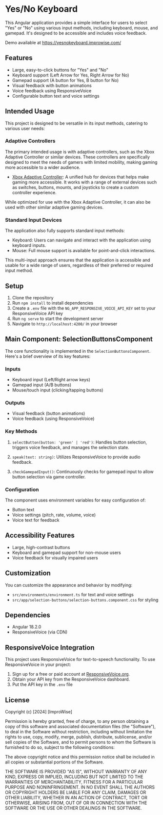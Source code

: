 # Yes/No Keyboard

This Angular application provides a simple interface for users to select "Yes" or "No" using various input methods, including keyboard, mouse, and gamepad. It's designed to be accessible and includes voice feedback.

Demo available at https://yesnokeyboard.improwise.com/

## Features

- Large, easy-to-click buttons for "Yes" and "No"
- Keyboard support (Left Arrow for Yes, Right Arrow for No)
- Gamepad support (A button for Yes, B button for No)
- Visual feedback with button animations
- Voice feedback using ResponsiveVoice
- Configurable button text and voice settings

## Intended Usage

This project is designed to be versatile in its input methods, catering to various user needs:

### Adaptive Controllers

The primary intended usage is with adaptive controllers, such as the Xbox Adaptive Controller or similar devices. These controllers are specifically designed to meet the needs of gamers with limited mobility, making gaming more accessible to a wider audience.

- [Xbox Adaptive Controller](https://www.xbox.com/en-US/accessories/controllers/xbox-adaptive-controller): A unified hub for devices that helps make gaming more accessible. It works with a range of external devices such as switches, buttons, mounts, and joysticks to create a custom controller experience.

While optimized for use with the Xbox Adaptive Controller, it can also be used with other similar adaptive gaming devices.

### Standard Input Devices

The application also fully supports standard input methods:

- Keyboard: Users can navigate and interact with the application using keyboard inputs.
- Mouse: Full mouse support is available for point-and-click interactions.

This multi-input approach ensures that the application is accessible and usable for a wide range of users, regardless of their preferred or required input method.

## Setup

1. Clone the repository
2. Run `npm install` to install dependencies
3. Create a `.env` file with the `NG_APP_RESPONSIVE_VOICE_API_KEY` set to your ResponsiveVoice API key
4. Run `ng serve` to start the development server
5. Navigate to `http://localhost:4200/` in your browser

## Main Component: SelectionButtonsComponent

The core functionality is implemented in the `SelectionButtonsComponent`. Here's a brief overview of its key features:

### Inputs

- Keyboard input (Left/Right arrow keys)
- Gamepad input (A/B buttons)
- Mouse/touch input (clicking/tapping buttons)

### Outputs

- Visual feedback (button animations)
- Voice feedback (using ResponsiveVoice)

### Key Methods

1. `selectButton(button: 'green' | 'red')`: Handles button selection, triggers voice feedback, and manages the selection state.

2. `speak(text: string)`: Utilizes ResponsiveVoice to provide audio feedback.

3. `checkGamepadInput()`: Continuously checks for gamepad input to allow button selection via game controller.

### Configuration

The component uses environment variables for easy configuration of:

- Button text
- Voice settings (pitch, rate, volume, voice)
- Voice text for feedback

## Accessibility Features

- Large, high-contrast buttons
- Keyboard and gamepad support for non-mouse users
- Voice feedback for visually impaired users

## Customization

You can customize the appearance and behavior by modifying:

- `src/environments/environment.ts` for text and voice settings
- `src/app/selection-buttons/selection-buttons.component.css` for styling

## Dependencies

- Angular 18.2.0
- ResponsiveVoice (via CDN)

## ResponsiveVoice Integration

This project uses ResponsiveVoice for text-to-speech functionality. To use ResponsiveVoice in your project:

1. Sign up for a free or paid account at [ResponsiveVoice.org](https://responsivevoice.org/).
2. Obtain your API key from the ResponsiveVoice dashboard.
3. Put the API key in the `.env` file

## License

Copyright (c) [2024] [ImproWise]

Permission is hereby granted, free of charge, to any person obtaining a copy
of this software and associated documentation files (the "Software"), to deal
in the Software without restriction, including without limitation the rights
to use, copy, modify, merge, publish, distribute, sublicense, and/or sell
copies of the Software, and to permit persons to whom the Software is
furnished to do so, subject to the following conditions:

The above copyright notice and this permission notice shall be included in all
copies or substantial portions of the Software.

THE SOFTWARE IS PROVIDED "AS IS", WITHOUT WARRANTY OF ANY KIND, EXPRESS OR
IMPLIED, INCLUDING BUT NOT LIMITED TO THE WARRANTIES OF MERCHANTABILITY,
FITNESS FOR A PARTICULAR PURPOSE AND NONINFRINGEMENT. IN NO EVENT SHALL THE
AUTHORS OR COPYRIGHT HOLDERS BE LIABLE FOR ANY CLAIM, DAMAGES OR OTHER
LIABILITY, WHETHER IN AN ACTION OF CONTRACT, TORT OR OTHERWISE, ARISING FROM,
OUT OF OR IN CONNECTION WITH THE SOFTWARE OR THE USE OR OTHER DEALINGS IN THE
SOFTWARE.
